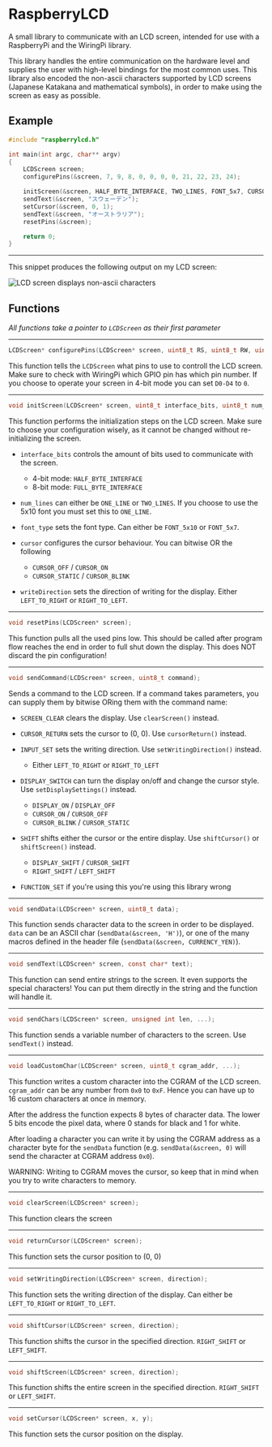 # RaspberryLCD
A small library to communicate with an LCD screen, intended for use with a RaspberryPi and the WiringPi library.

This library handles the entire communication on the hardware level and supplies the user with high-level bindings for the most common uses. This library also encoded the non-ascii characters supported by LCD screens (Japanese Katakana and mathematical symbols), in order to make using the screen as easy as possible.

## Example
```c
#include "raspberrylcd.h"

int main(int argc, char** argv)
{
    LCDScreen screen;
    configurePins(&screen, 7, 9, 8, 0, 0, 0, 0, 21, 22, 23, 24);

    initScreen(&screen, HALF_BYTE_INTERFACE, TWO_LINES, FONT_5x7, CURSOR_ON | CURSOR_BLINK, LEFT_TO_RIGHT);
    sendText(&screen, "スウェーデン");
    setCursor(&screen, 0, 1);
    sendText(&screen, "オーストラリア");
    resetPins(&screen);

    return 0;
}
```
***
This snippet produces the following output on my LCD screen:

![LCD screen displays non-ascii characters](https://i.imgur.com/zpKTflG.jpg)

## Functions
*All functions take a pointer to `LCDScreen` as their first parameter*

***

```c 
LCDScreen* configurePins(LCDScreen* screen, uint8_t RS, uint8_t RW, uint8_t E, uint8_t D0,uint8_t D1, uint8_t D2, uint8_t D3, uint8_t D4, uint8_t D5, uint8_t D6, uint8_t D7);
```

This function tells the `LCDScreen` what pins to use to controll the LCD screen. Make sure to check with WiringPi which GPIO pin has which pin number. If you choose to operate your screen in 4-bit mode you can set `D0-D4` to `0`.

***

```c 
void initScreen(LCDScreen* screen, uint8_t interface_bits, uint8_t num_lines, uint8_t fontType, uint8_t cursor, uint8_t writeDirection);
```

This function performs the initialization steps on the LCD screen. Make sure to choose your configuration wisely, as it cannot be changed without re-initializing the screen.

* `interface_bits` controls the amount of bits used to communicate with the screen.
  * 4-bit mode: `HALF_BYTE_INTERFACE`
  * 8-bit mode: `FULL_BYTE_INTERFACE`

* `num_lines` can either be `ONE_LINE` or `TWO_LINES`. If you choose to use the 5x10 font you must set this to `ONE_LINE`.

* `font_type` sets the font type. Can either be `FONT_5x10` or `FONT_5x7`.

* `cursor` configures the cursor behaviour. You can bitwise OR the following
  * `CURSOR_OFF` / `CURSOR_ON`
  * `CURSOR_STATIC` / `CURSOR_BLINK`

* `writeDirection` sets the direction of writing for the display. Either `LEFT_TO_RIGHT` or `RIGHT_TO_LEFT`.

***

```c
void resetPins(LCDScreen* screen);
```
This function pulls all the used pins low. This should be called after program flow reaches the end in order to full shut down the display. This does NOT discard the pin configuration!

***

```c
void sendCommand(LCDScreen* screen, uint8_t command);
```
Sends a command to the LCD screen. If a command takes parameters, you can supply them by bitwise ORing them with the command name:

* `SCREEN_CLEAR` clears the display. Use `clearScreen()` instead.

* `CURSOR_RETURN` sets the cursor to (0, 0). Use `cursorReturn()` instead.

* `INPUT_SET` sets the writing direction. Use `setWritingDirection()` instead.
   * Either `LEFT_TO_RIGHT` or `RIGHT_TO_LEFT`

* `DISPLAY_SWITCH` can turn the display on/off and change the cursor style. Use `setDisplaySettings()` instead.
   * `DISPLAY_ON` / `DISPLAY_OFF`
   * `CURSOR_ON` / `CURSOR_OFF`
   * `CURSOR_BLINK` / `CURSOR_STATIC`

* `SHIFT` shifts either the cursor or the entire display. Use `shiftCursor()` or `shiftScreen()` instead.
   * `DISPLAY_SHIFT` / `CURSOR_SHIFT`
   * `RIGHT_SHIFT` / `LEFT_SHIFT`

* `FUNCTION_SET` if you're using this you're using this library wrong

***

```c
void sendData(LCDScreen* screen, uint8_t data);
```
This function sends character data to the screen in order to be displayed. `data` can be an ASCII char (`sendData(&screen, 'H')`), or one of the many macros defined in the header file (`sendData(&screen, CURRENCY_YEN)`). 

***

```c
void sendText(LCDScreen* screen, const char* text);
```
This function can send entire strings to the screen. It even supports the special characters! You can put them directly in the string and the function will handle it.

***

```c
void sendChars(LCDScreen* screen, unsigned int len, ...);
```
This function sends a variable number of characters to the screen. Use `sendText()` instead.

***

```c
void loadCustomChar(LCDScreen* screen, uint8_t cgram_addr, ...);
```
This function writes a custom character into the CGRAM of the LCD screen. `cgram_addr` can be any number from `0x0` to `0xF`. Hence you can have up to 16 custom characters at once in memory. 

After the address the function expects 8 bytes of character data. The lower 5 bits encode the pixel data, where 0 stands for black and 1 for white.

After loading a character you can write it by using the CGRAM address as a character byte for the `sendData` function (e.g. `sendData(&screen, 0)` will send the character at CGRAM address `0x0`).

WARNING: Writing to CGRAM moves the cursor, so keep that in mind when you try to write characters to memory.

***

```c
void clearScreen(LCDScreen* screen);
```
This function clears the screen

***

```c
void returnCursor(LCDScreen* screen);
```
This function sets the cursor position to (0, 0)

***

```c
void setWritingDirection(LCDScreen* screen, direction);
```
This function sets the writing direction of the display. Can either be `LEFT_TO_RIGHT` or `RIGHT_TO_LEFT`.

***

```c
void shiftCursor(LCDScreen* screen, direction);
```
This function shifts the cursor in the specified direction. `RIGHT_SHIFT` or `LEFT_SHIFT`.

***

```c
void shiftScreen(LCDScreen* screen, direction);
```
This function shifts the entire screen in the specified direction. `RIGHT_SHIFT` or `LEFT_SHIFT`.

***

```c
void setCursor(LCDScreen* screen, x, y);
```
This function sets the cursor position on the display.

